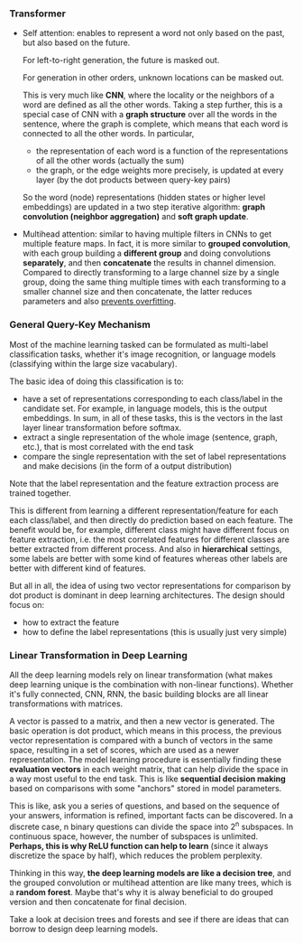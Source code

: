### Transformer

- Self attention: enables to represent a word not only based on the past, but also based on the future.
  
  For left-to-right generation, the future is masked out.
  
  For generation in other orders, unknown locations can be masked out.
  
  This is very much like **CNN**, where the locality or the neighbors of a word are defined as all the other words.
  Taking a step further, this is a special case of CNN with a **graph structure** over all the words in the sentence, where the graph is complete,
  which means that each word is connected to all the other words. In particular,
  
  - the representation of each word is a function of the representations of all the other words (actually the sum)
  - the graph, or the edge weights more precisely, is updated at every layer (by the dot products between query-key pairs)
  
  So the word (node) representations (hidden states or higher level embeddings) are updated in a two step iterative algorithm: 
  **graph convolution (neighbor aggregation)** and **soft graph update**.
 
 - Multihead attention: similar to having multiple filters in CNNs to get multiple feature maps.
   In fact, it is more similar to **grouped convolution**, with each group building a **different group** and doing convolutions **separately**, and then
   **concatenate** the results in channel dimension. Compared to directly transforming to a large channel size by a single group, doing the same
   thing multiple times with each transforming to a smaller channel size and then concatenate, the latter reduces parameters and also [prevents
   overfitting](https://blog.yani.io/filter-group-tutorial/).
   
   
### General Query-Key Mechanism

Most of the machine learning tasked can be formulated as multi-label classification tasks, whether it's image recognition, or language models
(classifying within the large size vacabulary).

The basic idea of doing this classification is to:
- have a set of representations corresponding to each class/label in the candidate set. For example, in language models, this is the output embeddings.
  In sum, in all of these tasks, this is the vectors in the last layer linear transformation before softmax.
- extract a single representation of the whole image (sentence, graph, etc.), that is most correlated with the end task
- compare the single representation with the set of label representations and make decisions (in the form of a output distribution)

Note that the label representation and the feature extraction process are trained together.

This is different from learning a different representation/feature for each each class/label, and then directly do prediction based on each feature.
The benefit would be, for example, different class might have different focus on feature extraction, i.e. the most correlated features for
different classes are better extracted from different process. And also in **hierarchical** settings, some labels are better with some kind of
features whereas other labels are better with different kind of features.

But all in all, the idea of using two vector representations for comparison by dot product is dominant in deep learning architectures. The design
should focus on:
- how to extract the feature
- how to define the label representations (this is usually just very simple)


### Linear Transformation in Deep Learning

All the deep learning models rely on linear transformation (what makes deep learning unique is the combination with non-linear functions).
Whether it's fully connected, CNN, RNN, the basic building blocks are all linear transformations with matrices.

A vector is passed to a matrix, and then a new vector is generated. The basic operation is dot product, which means in this process, the previous
vector representation is compared with a bunch of vectors in the same space, resulting in a set of scores, which are used as a newer 
representation. The model learning procedure is essentially finding these **evaluation vectors** in each weight matrix, that can help divide
the space in a way most useful to the end task. This is like **sequential decision making** based on comparisons with some "anchors" stored
in model parameters.

This is like, ask you a series of questions, and based on the sequence of your answers, information is refined, important facts can be discovered.
In a discrete case, n binary questions can divide the space into 2<sup>n</sup> subspaces. In continuous space, however, the number of 
subspaces is unlimited. **Perhaps, this is why ReLU function can help to learn** (since it always discretize the space by half), which reduces
the problem perplexity.

Thinking in this way, **the deep learning models are like a decision tree**, and the grouped convolution or multihead attention are like
many trees, which is a **random forest**. Maybe that's why it is alway beneficial to do grouped version and then concatenate for final decision.

Take a look at decision trees and forests and see if there are ideas that can borrow to design deep learning models.

  



